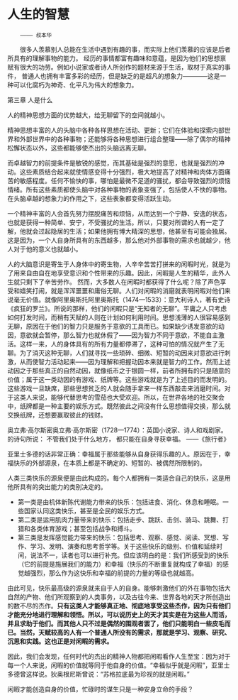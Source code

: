 # 人生的智慧
        ———— 叔本华

&emsp;&emsp;很多人羡慕别人总能在生活中遇到有趣的事，而实际上他们羡慕的应该是后者所具有的理解事物的能力。
经历的事情都富有趣味和意蕴，是因为他们的思想禀赋有很大的功劳。例如小说家或者诗人所创作的题材来源于生活，取材于真实的事件，
普通人也拥有丰富多彩的经历，但是缺乏的是超凡的想象力————这是一种可以化腐朽为神奇、化平凡为伟大的想象力。


第三章 人是什么


人的精神思想方面的优势越大，给无聊留下的空间就越小。

精神思想丰富的人的头脑中各种各样思想在活动、更新；它们在体验和探索内部世界和外部世界中的各种事物；还能够将各种思想进行组合整理——除了偶尔的精神松懈状态以外，这些都能够使杰出的头脑远离无聊。


而卓越智力的前提条件是敏锐的感觉，而其基础是强烈的意愿，也就是强烈的冲动。这些素质结合起来就使情感变得十分强烈，极大地提高了对精神和肉体方面痛苦的敏感程度。任何不愉快的事，哪怕是最微不足道的骚扰，都会导致强烈的烦恼情绪。所有这些素质都使头脑中对各种事物的表象变强了，包括使人不快的事物。在头脑卓越的想象力的作用之下，这些表象都变得活跃生动。

一个精神丰富的人会首先努力摆脱痛苦和烦恼，从而达到一个宁静、安逸的状态，也就是获得一种简单、安宁，不受骚扰的生活。所以，只要对所谓的人有一定了解，他就会过起隐居的生活；如果他拥有博大精深的思想，他甚至有可能会独居。这是因为，一个人自身所具有的东西越多，那么他对外部事物的需求也就越少，他人对于他的意义也就越小。


人的大脑意识是寄生于人身体中的寄生物，人辛辛苦苦打拼来的闲暇时光，就是为了用来自由自在地享受意识和个性带来的乐趣。因此，闲暇是人生的精华，此外人生就只剩下了辛苦劳作。
然而，大多数人在闲暇时都获得了什么呢？除了声色享受和嬉笑打闹，就是浑浑噩噩和庸俗无聊。人们对闲暇的消磨就表明闲暇对他们来说毫无价值。就像阿里奥斯托阿里奥斯托（1474—1533）：意大利诗人，著有史诗《疯狂的罗兰》。所说的那样，他们的闲暇只是“无知者的无聊”。平庸之人只考虑如何打发时间，而稍有天赋的人则在计划如何利用时间。思想浅薄的人很容易感到无聊，原因在于他们的智力只是服务于意欲的工具而已。如果缺少诱发意欲的动因，意欲就会暂停，那么智力也就休假了——因为智力不同于意欲，不能自主激活。这样一来，人的身体具有的所有力量都停滞了，这种可怕的情况就产生了无聊。为了消灭这种无聊，人们就寻找一些琐碎、细微、短暂的动因来对意欲进行刺激，从而使智力活动起来——因为理解和把握动因本来就是智力的工作。然而上述动因之于那些真正的自然动因，就像纸币之于银圆一样，前者所拥有的只是随意的价值；属于这一类动因的有游戏、纸牌等。这些游戏就是为了上述目的而发明的。这些游戏一旦缺席，那些思想贫乏的人就会随手拿来一样东西敲击来消磨时间。对于这类人来说，能够代替思考的雪茄也大受欢迎。所以，在世界各地的社交聚会中，纸牌都是一种主要的娱乐方式。既然彼此之间没有什么思想值得交换，那么就交换纸牌，还想要赢取彼此的钱财。


奥立弗·高尔斯密奥立弗·高尔斯密（1728—1774）：英国小说家、诗人和戏剧家。的诗句所说：
不管我们处于什么地方，
都只能在自身寻获幸福。
        ——《旅行者》


亚里士多德的话非常正确：幸福属于那些能够从自身获得乐趣的人。原因在于，幸福快乐的外部源泉，在本质上都是不确定的、短暂的、被偶然所限制的。


人类三类快乐的源泉便是由此构成的。每个人都拥有一类适合自己的快乐，这是用他所具有的突出能力的类别决定的。
- 第一类是由机体新陈代谢能力带来的快乐：包括进食、消化、休息和睡眠。一些国家认同这类快乐，甚至是全民的娱乐方式。
- 第二类是运用肌肉力量带来的快乐：包括走步、跳跃、击剑、骑马、跳舞、打猎和各类体育游戏；甚至包括战争和搏斗。
- 第三类是发挥感觉能力带来的快乐：包括思考、观察、感觉、阅读、冥想、写作、学习、发明、演奏和思考哲学等。关于这些快乐的级别、价值和延续时间，说法不一，读者也可以进行补充。但应该明白的是：我们所感受到的快乐（它的前提是施展我们的能力）和幸福（快乐的不断重复就构成了幸福）的感觉越强烈，那么作为这快乐和幸福的前提的力量的等级也就越高。

由此可见，快乐最高级的源泉就来自于人的自身。能够刺激他们的外在事物包括大自然的产物、他们所观察到的人类事务，以及古往今来、世界各地的天才所创造出的数不尽的杰作。**只有这类人才能够真正地、彻底地享受这些杰作，因为只有他们才能充分地进行理解和领悟。所以，可以说历史上的天才其实是在为这些人而活，并且求助于他们。而其他人只不过是偶然的围观者罢了，他们只能明白一些皮毛而已。当然，天赋较高的人有一个普通人所没有的需求，那就是学习、观察、研究、沉思和实践。这也正是对闲暇的需求。** 

因此，我们会发现，任何时代的杰出的精神人物都把闲暇看作人生至宝：因为对于每一个人来说，闲暇的价值就等同于他自身的价值。“幸福似乎就是闲暇”，亚里士多德曾这样说。狄奥根尼斯曾说：“苏格拉底最为珍视的就是闲暇。”

闲暇才能创造自身的价值，忙碌时的谋生只是一种安身立命的手段？


